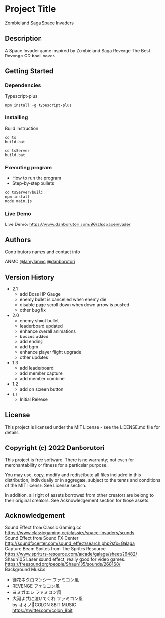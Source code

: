 # Project Title

Zombieland Saga Space Invaders

## Description

A Space Invader game inspired by Zombieland Saga Revenge The Best Revenge CD back cover.

## Getting Started

### Dependencies

Typescript-plus

```
npm install -g typescript-plus
```

### Installing

Build instruction
```
cd ts
build.bat

cd tsServer
build.bat
```

### Executing program

* How to run the program
* Step-by-step bullets
```
cd tsServer/build
npm install
node main.js
```

### Live Demo
Live Demo: https://www.danborutori.com:86/zlsspaceinvader

## Authors

Contributors names and contact info

ANMC
[@lamylanmc](https://twitter.com/lamylanmc)
[@danborutori](https://twitter.com/danborutori)


## Version History

* 2.1
    * add Boss HP Gauge
    * enemy bullet is cancelled when enemy die
    * disable page scroll down when down arrow is pushed
    * other bug fix
* 2.0
    * enemy shoot bullet
    * leaderboard updated
    * enhance overall animations
    * bosses added
    * add ending
    * add bgm
    * enhance player flight upgrade
    * other updates
* 1.3
    * add leaderboard
    * add member capture
    * add member combine
* 1.2
    * add on screen button
* 1.1
    * Initial Release

## License

This project is licensed under the MIT License - see the LICENSE.md file for details

## Copyright (c) 2022 Danborutori

This project is free software.  There is no warranty; not even for
merchantability or fitness for a particular purpose.

You may use, copy, modify and redistribute all files included in this
distribution, individually or in aggregate, subject to the terms and conditions
of the MIT license.  See License section.

In addition, all right of assets borrowed from other creators are belong to their original creators. See Acknowledgement section for those assets.

## Acknowledgement

Sound Effect from Classic Gaming.cc<br />
https://www.classicgaming.cc/classics/space-invaders/sounds<br />
Sound Effect from Sound FX Center<br />
http://soundfxcenter.com/sound_effect/search.php?sfx=Galaga<br />
Capture Beam Sprites from The Sprites Resource<br />
https://www.spriters-resource.com/arcade/galaga/sheet/26482/<br />
Shaun105 Laser sound effect, really good for video games.<br />
https://freesound.org/people/Shaun105/sounds/268168/<br />
Background Musics<br />
* 徒花ネクロマンシー ファミコン風<br />
* REVENGE ファミコン風<br />
* ヨミガエレ ファミコン風<br />
* 大河よ共に泣いてくれ ファミコン風<br />
by オオノ👾COLON 8BIT MUSIC<br />
https://twitter.com/colon_8bit